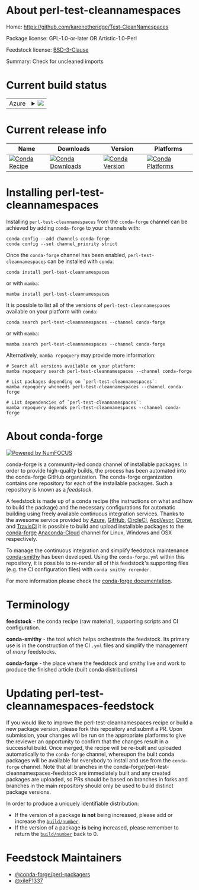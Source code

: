 About perl-test-cleannamespaces
===============================

Home: https://github.com/karenetheridge/Test-CleanNamespaces

Package license: GPL-1.0-or-later OR Artistic-1.0-Perl

Feedstock license: [BSD-3-Clause](https://github.com/conda-forge/perl-test-cleannamespaces-feedstock/blob/main/LICENSE.txt)

Summary: Check for uncleaned imports

Current build status
====================


<table>
    
  <tr>
    <td>Azure</td>
    <td>
      <details>
        <summary>
          <a href="https://dev.azure.com/conda-forge/feedstock-builds/_build/latest?definitionId=18512&branchName=main">
            <img src="https://dev.azure.com/conda-forge/feedstock-builds/_apis/build/status/perl-test-cleannamespaces-feedstock?branchName=main">
          </a>
        </summary>
        <table>
          <thead><tr><th>Variant</th><th>Status</th></tr></thead>
          <tbody><tr>
              <td>linux_64</td>
              <td>
                <a href="https://dev.azure.com/conda-forge/feedstock-builds/_build/latest?definitionId=18512&branchName=main">
                  <img src="https://dev.azure.com/conda-forge/feedstock-builds/_apis/build/status/perl-test-cleannamespaces-feedstock?branchName=main&jobName=linux&configuration=linux%20linux_64_" alt="variant">
                </a>
              </td>
            </tr><tr>
              <td>osx_64</td>
              <td>
                <a href="https://dev.azure.com/conda-forge/feedstock-builds/_build/latest?definitionId=18512&branchName=main">
                  <img src="https://dev.azure.com/conda-forge/feedstock-builds/_apis/build/status/perl-test-cleannamespaces-feedstock?branchName=main&jobName=osx&configuration=osx%20osx_64_" alt="variant">
                </a>
              </td>
            </tr>
          </tbody>
        </table>
      </details>
    </td>
  </tr>
</table>

Current release info
====================

| Name | Downloads | Version | Platforms |
| --- | --- | --- | --- |
| [![Conda Recipe](https://img.shields.io/badge/recipe-perl--test--cleannamespaces-green.svg)](https://anaconda.org/conda-forge/perl-test-cleannamespaces) | [![Conda Downloads](https://img.shields.io/conda/dn/conda-forge/perl-test-cleannamespaces.svg)](https://anaconda.org/conda-forge/perl-test-cleannamespaces) | [![Conda Version](https://img.shields.io/conda/vn/conda-forge/perl-test-cleannamespaces.svg)](https://anaconda.org/conda-forge/perl-test-cleannamespaces) | [![Conda Platforms](https://img.shields.io/conda/pn/conda-forge/perl-test-cleannamespaces.svg)](https://anaconda.org/conda-forge/perl-test-cleannamespaces) |

Installing perl-test-cleannamespaces
====================================

Installing `perl-test-cleannamespaces` from the `conda-forge` channel can be achieved by adding `conda-forge` to your channels with:

```
conda config --add channels conda-forge
conda config --set channel_priority strict
```

Once the `conda-forge` channel has been enabled, `perl-test-cleannamespaces` can be installed with `conda`:

```
conda install perl-test-cleannamespaces
```

or with `mamba`:

```
mamba install perl-test-cleannamespaces
```

It is possible to list all of the versions of `perl-test-cleannamespaces` available on your platform with `conda`:

```
conda search perl-test-cleannamespaces --channel conda-forge
```

or with `mamba`:

```
mamba search perl-test-cleannamespaces --channel conda-forge
```

Alternatively, `mamba repoquery` may provide more information:

```
# Search all versions available on your platform:
mamba repoquery search perl-test-cleannamespaces --channel conda-forge

# List packages depending on `perl-test-cleannamespaces`:
mamba repoquery whoneeds perl-test-cleannamespaces --channel conda-forge

# List dependencies of `perl-test-cleannamespaces`:
mamba repoquery depends perl-test-cleannamespaces --channel conda-forge
```


About conda-forge
=================

[![Powered by
NumFOCUS](https://img.shields.io/badge/powered%20by-NumFOCUS-orange.svg?style=flat&colorA=E1523D&colorB=007D8A)](https://numfocus.org)

conda-forge is a community-led conda channel of installable packages.
In order to provide high-quality builds, the process has been automated into the
conda-forge GitHub organization. The conda-forge organization contains one repository
for each of the installable packages. Such a repository is known as a *feedstock*.

A feedstock is made up of a conda recipe (the instructions on what and how to build
the package) and the necessary configurations for automatic building using freely
available continuous integration services. Thanks to the awesome service provided by
[Azure](https://azure.microsoft.com/en-us/services/devops/), [GitHub](https://github.com/),
[CircleCI](https://circleci.com/), [AppVeyor](https://www.appveyor.com/),
[Drone](https://cloud.drone.io/welcome), and [TravisCI](https://travis-ci.com/)
it is possible to build and upload installable packages to the
[conda-forge](https://anaconda.org/conda-forge) [Anaconda-Cloud](https://anaconda.org/)
channel for Linux, Windows and OSX respectively.

To manage the continuous integration and simplify feedstock maintenance
[conda-smithy](https://github.com/conda-forge/conda-smithy) has been developed.
Using the ``conda-forge.yml`` within this repository, it is possible to re-render all of
this feedstock's supporting files (e.g. the CI configuration files) with ``conda smithy rerender``.

For more information please check the [conda-forge documentation](https://conda-forge.org/docs/).

Terminology
===========

**feedstock** - the conda recipe (raw material), supporting scripts and CI configuration.

**conda-smithy** - the tool which helps orchestrate the feedstock.
                   Its primary use is in the construction of the CI ``.yml`` files
                   and simplify the management of *many* feedstocks.

**conda-forge** - the place where the feedstock and smithy live and work to
                  produce the finished article (built conda distributions)


Updating perl-test-cleannamespaces-feedstock
============================================

If you would like to improve the perl-test-cleannamespaces recipe or build a new
package version, please fork this repository and submit a PR. Upon submission,
your changes will be run on the appropriate platforms to give the reviewer an
opportunity to confirm that the changes result in a successful build. Once
merged, the recipe will be re-built and uploaded automatically to the
`conda-forge` channel, whereupon the built conda packages will be available for
everybody to install and use from the `conda-forge` channel.
Note that all branches in the conda-forge/perl-test-cleannamespaces-feedstock are
immediately built and any created packages are uploaded, so PRs should be based
on branches in forks and branches in the main repository should only be used to
build distinct package versions.

In order to produce a uniquely identifiable distribution:
 * If the version of a package **is not** being increased, please add or increase
   the [``build/number``](https://docs.conda.io/projects/conda-build/en/latest/resources/define-metadata.html#build-number-and-string).
 * If the version of a package **is** being increased, please remember to return
   the [``build/number``](https://docs.conda.io/projects/conda-build/en/latest/resources/define-metadata.html#build-number-and-string)
   back to 0.

Feedstock Maintainers
=====================

* [@conda-forge/perl-packagers](https://github.com/conda-forge/perl-packagers/)
* [@xileF1337](https://github.com/xileF1337/)

